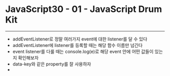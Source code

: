 # JavaScript30 - 01 - JavaScript Drum Kit

---

- addEventListener로 정말 여러가지 event에 대한 listener를 달 수 있다
- addEventListener에 listener를 등록할 때는 해당 함수 이름만 넘긴다
- event listener를 다룰 때는 console.log(e)로 해당 event 안에 어떤 값들이 있는지 확인해보자
- data-key와 같은 property를 잘 사용하자
- <audio>는 다시 play 시킬 때 마다 currentTime을 0으로 해줘야 문제없이 처음부터 깔끔하게 play 된다

